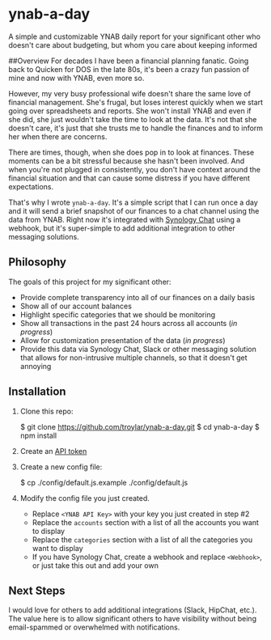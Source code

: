 # ynab-a-day
A simple and customizable YNAB daily report for your significant other who doesn't care about budgeting, but whom you care about keeping informed

##Overview
For decades I have been a financial planning fanatic. Going back to Quicken for DOS in the late 80s, it's been a crazy fun passion of mine and now with YNAB, even more so.

However, my very busy professional wife doesn't share the same love of financial management. She's frugal, but loses interest quickly when we start going over spreadsheets and reports. She won't install YNAB and even if she did, she just wouldn't take the time to look at the data. It's not that she doesn't care, it's just that she trusts me to handle the finances and to inform her when there are concerns.

There are times, though, when she does pop in to look at finances. These moments can be a bit stressful because she hasn't been involved. And when you're not plugged in consistently, you don't have context around the financial situation and that can cause some distress if you have different expectations.

That's why I wrote `ynab-a-day`. It's a simple script that I can run once a day and it will send a brief snapshot of our finances to a chat channel using the data from YNAB. Right now it's integrated with [Synology Chat](https://www.synology.com/en-us/dsm/feature/chat "Synology Chat") using a webhook, but it's super-simple to add additional integration to other messaging solutions.

## Philosophy

The goals of this project for my significant other:

  - Provide complete transparency into all of our finances on a daily basis
  - Show all of our account balances
  - Highlight specific categories that we should be monitoring
  - Show all transactions in the past 24 hours across all accounts (*in progress*)
  - Allow for customization presentation of the data (*in progress*)
  - Provide this data via Synology Chat, Slack or other messaging solution that allows for non-intrusive multiple channels, so that it doesn't get annoying

## Installation
1. Clone this repo:
 
    $ git clone https://github.com/troylar/ynab-a-day.git
    $ cd ynab-a-day
    $ npm install

2. Create an [API token](https://api.youneedabudget.com "API token")

3. Create a new config file:

    $ cp ./config/default.js.example ./config/default.js

4. Modify the config file you just created.

   * Replace `<YNAB API Key>` with your key you just created in step #2
   * Replace the `accounts` section with a list of all the accounts you want to display
   * Replace the `categories` section with a list of all the categories you want to display
   * If you have Synology Chat, create a webhook and replace `<Webhook>`, or just take this out and add your own

## Next Steps
I would love for others to add additional integrations (Slack, HipChat, etc.). The value here is to allow significant others to have visibility without being email-spammed or overwhelmed with notifications.